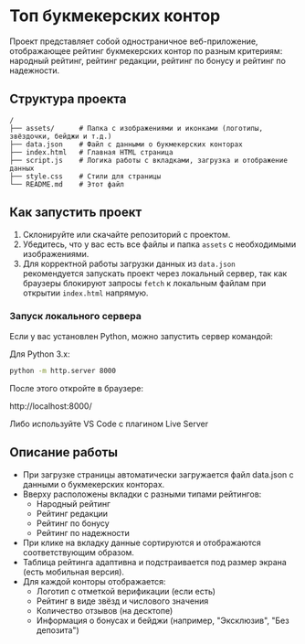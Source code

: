 # Топ букмекерских контор

Проект представляет собой одностраничное веб-приложение, отображающее рейтинг букмекерских контор по разным критериям: народный рейтинг, рейтинг редакции, рейтинг по бонусу и рейтинг по надежности.

## Структура проекта
```
/
├── assets/      # Папка с изображениями и иконками (логотипы, звёздочки, бейджи и т.д.)
├── data.json    # Файл с данными о букмекерских конторах
├── index.html   # Главная HTML страница
├── script.js    # Логика работы с вкладками, загрузка и отображение данных
├── style.css    # Стили для страницы
└── README.md    # Этот файл
```

## Как запустить проект

1. Склонируйте или скачайте репозиторий с проектом.  
2. Убедитесь, что у вас есть все файлы и папка `assets` с необходимыми изображениями.  
3. Для корректной работы загрузки данных из `data.json` рекомендуется запускать проект через локальный сервер, так как браузеры блокируют запросы `fetch` к локальным файлам при открытии `index.html` напрямую.

### Запуск локального сервера

Если у вас установлен Python, можно запустить сервер командой:

Для Python 3.x:
```bash
python -m http.server 8000
```

После этого откройте в браузере:

http://localhost:8000/

Либо используйте VS Code с плагином Live Server

## Описание работы

* При загрузке страницы автоматически загружается файл data.json с данными о букмекерских конторах.
* Вверху расположены вкладки с разными типами рейтингов:
  * Народный рейтинг
  * Рейтинг редакции
  * Рейтинг по бонусу
  * Рейтинг по надежности
* При клике на вкладку данные сортируются и отображаются соответствующим образом.
* Таблица рейтинга адаптивна и подстраивается под размер экрана (есть мобильная версия).
* Для каждой конторы отображается:
  * Логотип с отметкой верификации (если есть)
  * Рейтинг в виде звёзд и числового значения
  * Количество отзывов (на десктопе)
  * Информация о бонусах и бейджи (например, "Эксклюзив", "Без депозита")
